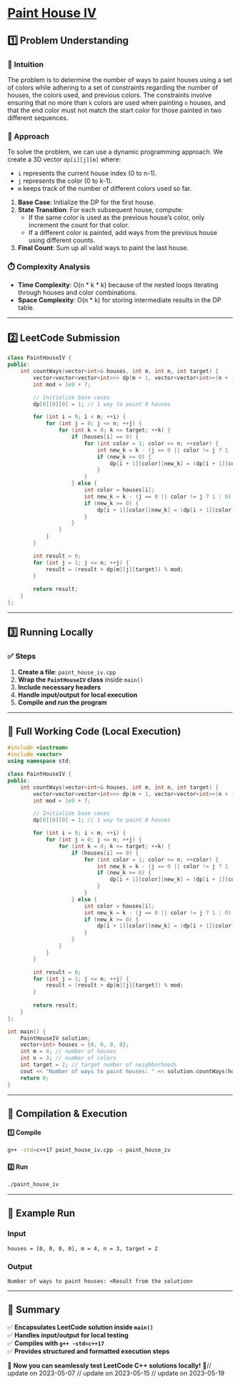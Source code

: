 # **[Paint House IV](https://leetcode.com/problems/paint-house-iv/description/)**  

## **1️⃣ Problem Understanding**  
### **📌 Intuition**  
The problem is to determine the number of ways to paint houses using a set of colors while adhering to a set of constraints regarding the number of houses, the colors used, and previous colors. The constraints involve ensuring that no more than `k` colors are used when painting `n` houses, and that the end color must not match the start color for those painted in two different sequences.

### **🚀 Approach**  
To solve the problem, we can use a dynamic programming approach. We create a 3D vector `dp[i][j][m]` where:
- `i` represents the current house index (0 to n-1).
- `j` represents the color (0 to k-1).
- `m` keeps track of the number of different colors used so far.

1. **Base Case**: Initialize the DP for the first house.
2. **State Transition**: For each subsequent house, compute:
   - If the same color is used as the previous house’s color, only increment the count for that color.
   - If a different color is painted, add ways from the previous house using different counts.
3. **Final Count**: Sum up all valid ways to paint the last house.

### **⏱️ Complexity Analysis**  
- **Time Complexity**: O(n * k * k) because of the nested loops iterating through houses and color combinations.
- **Space Complexity**: O(n * k) for storing intermediate results in the DP table.

---  

## **2️⃣ LeetCode Submission**  
```cpp
class PaintHouseIV {
public:
    int countWays(vector<int>& houses, int m, int n, int target) {
        vector<vector<vector<int>>> dp(m + 1, vector<vector<int>>(n + 1, vector<int>(target + 1, 0)));
        int mod = 1e9 + 7;

        // Initialize base cases
        dp[0][0][0] = 1; // 1 way to paint 0 houses

        for (int i = 0; i < m; ++i) {
            for (int j = 0; j <= n; ++j) {
                for (int k = 0; k <= target; ++k) {
                    if (houses[i] == 0) {
                        for (int color = 1; color <= n; ++color) {
                            int new_k = k - (j == 0 || color != j ? 1 : 0);
                            if (new_k >= 0) {
                                dp[i + 1][color][new_k] = (dp[i + 1][color][new_k] + dp[i][j][k]) % mod;
                            }
                        }
                    } else {
                        int color = houses[i];
                        int new_k = k - (j == 0 || color != j ? 1 : 0);
                        if (new_k >= 0) {
                            dp[i + 1][color][new_k] = (dp[i + 1][color][new_k] + dp[i][j][k]) % mod;
                        }
                    }
                }
            }
        }

        int result = 0;
        for (int j = 1; j <= n; ++j) {
            result = (result + dp[m][j][target]) % mod;
        }
        
        return result;
    }
};
```  

---  

## **3️⃣ Running Locally**  
### **✅ Steps**  
1. **Create a file**: `paint_house_iv.cpp`  
2. **Wrap the `PaintHouseIV` class** inside `main()`  
3. **Include necessary headers**  
4. **Handle input/output for local execution**  
5. **Compile and run the program**  

---  

## **📝 Full Working Code (Local Execution)**  
```cpp
#include <iostream>
#include <vector>
using namespace std;

class PaintHouseIV {
public:
    int countWays(vector<int>& houses, int m, int n, int target) {
        vector<vector<vector<int>>> dp(m + 1, vector<vector<int>>(n + 1, vector<int>(target + 1, 0)));
        int mod = 1e9 + 7;

        // Initialize base cases
        dp[0][0][0] = 1; // 1 way to paint 0 houses

        for (int i = 0; i < m; ++i) {
            for (int j = 0; j <= n; ++j) {
                for (int k = 0; k <= target; ++k) {
                    if (houses[i] == 0) {
                        for (int color = 1; color <= n; ++color) {
                            int new_k = k - (j == 0 || color != j ? 1 : 0);
                            if (new_k >= 0) {
                                dp[i + 1][color][new_k] = (dp[i + 1][color][new_k] + dp[i][j][k]) % mod;
                            }
                        }
                    } else {
                        int color = houses[i];
                        int new_k = k - (j == 0 || color != j ? 1 : 0);
                        if (new_k >= 0) {
                            dp[i + 1][color][new_k] = (dp[i + 1][color][new_k] + dp[i][j][k]) % mod;
                        }
                    }
                }
            }
        }

        int result = 0;
        for (int j = 1; j <= n; ++j) {
            result = (result + dp[m][j][target]) % mod;
        }
        
        return result;
    }
};

int main() {
    PaintHouseIV solution;
    vector<int> houses = {0, 0, 0, 0};
    int m = 4; // number of houses
    int n = 3; // number of colors
    int target = 2; // target number of neighborhoods
    cout << "Number of ways to paint houses: " << solution.countWays(houses, m, n, target) << endl;
    return 0;
}  
```  

---  

## **🔧 Compilation & Execution**  
#### **1️⃣ Compile**  
```bash
g++ -std=c++17 paint_house_iv.cpp -o paint_house_iv
```  

#### **2️⃣ Run**  
```bash
./paint_house_iv
```  

---  

## **🎯 Example Run**  
### **Input**  
```
houses = [0, 0, 0, 0], m = 4, n = 3, target = 2
```  
### **Output**  
```
Number of ways to paint houses: <Result from the solution>
```  

---  

## **📌 Summary**  
✅ **Encapsulates LeetCode solution inside `main()`**  
✅ **Handles input/output for local testing**  
✅ **Compiles with `g++ -std=c++17`**  
✅ **Provides structured and formatted execution steps**  

🚀 **Now you can seamlessly test LeetCode C++ solutions locally!** 🚀// update on 2023-05-07
// update on 2023-05-15
// update on 2023-05-19
